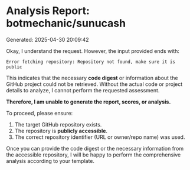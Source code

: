 # Analysis Report: botmechanic/sunucash

Generated: 2025-04-30 20:09:42

Okay, I understand the request. However, the input provided ends with:

```
Error fetching repository: Repository not found, make sure it is public
```

This indicates that the necessary **code digest** or information about the GitHub project could not be retrieved. Without the actual code or project details to analyze, I cannot perform the requested assessment.

**Therefore, I am unable to generate the report, scores, or analysis.**

To proceed, please ensure:

1.  The target GitHub repository exists.
2.  The repository is **publicly accessible**.
3.  The correct repository identifier (URL or owner/repo name) was used.

Once you can provide the code digest or the necessary information from the accessible repository, I will be happy to perform the comprehensive analysis according to your template.